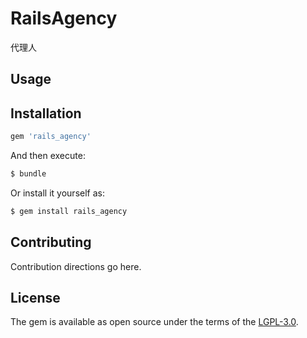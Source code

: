# RailsAgency
代理人

## Usage


## Installation


```ruby
gem 'rails_agency'
```

And then execute:
```bash
$ bundle
```

Or install it yourself as:
```bash
$ gem install rails_agency
```

## Contributing
Contribution directions go here.

## License
The gem is available as open source under the terms of the [LGPL-3.0](https://opensource.org/licenses/MIT).
